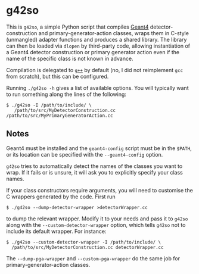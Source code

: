 g42so
=====

This is `g42so`, a simple Python script that compiles
[Geant4](http://geant4.cern.ch/) detector-construction and
primary-generator-action classes, wraps them in C-style (unmangled) adapter
functions and produces a shared library. The library can then be loaded via
`dlopen` by third-party code, allowing instantiation of a Geant4 detector
construction or primary generator action even if the name of the specific class
is not known in advance.

Compilation is delegated to [`g++`](http://gcc.gnu.org/) by default (no, I did
not reimplement `gcc` from scratch), but this can be configured.

Running `./g42so -h` gives a list of available options. You will typically want
to run something along the lines of the following:

    $ ./g42so -I /path/to/include/ \
       /path/to/src/MyDetectorConstruction.cc /path/to/src/MyPrimaryGeneratorAction.cc


Notes
-----

Geant4 must be installed and the `geant4-config` script must be in the `$PATH`,
or its location can be specified with the `--geant4-config` option.

`g42so` tries to automatically detect the names of the classes you want to
wrap.  If it fails or is unsure, it will ask you to explicitly specify your
class names.

If your class constructors require arguments, you will need to customise the C
wrappers generated by the code. First run

    $ ./g42so --dump-detector-wrapper >detectorWrapper.cc

to dump the relevant wrapper. Modify it to your needs and pass it to `g42so`
along with the `--custom-detector-wrapper` option, which tells `g42so` not to
include its default wrapper. For instance:

    $ ./g42so --custom-detector-wrapper -I /path/to/include/ \
      /path/to/src/MyDetectorConstruction.cc detectorWrapper.cc

The `--dump-pga-wrapper` and `--custom-pga-wrapper` do the same job for
primary-generator-action classes.
